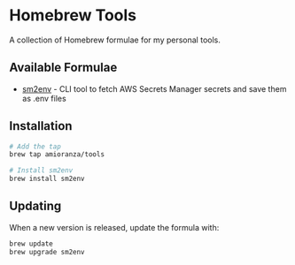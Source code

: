 # Homebrew Tools

A collection of Homebrew formulae for my personal tools.

## Available Formulae

- [sm2env](https://github.com/amioranza/sm2env) - CLI tool to fetch AWS Secrets Manager secrets and save them as .env files

## Installation

```bash
# Add the tap
brew tap amioranza/tools

# Install sm2env
brew install sm2env
```

## Updating

When a new version is released, update the formula with:

```bash
brew update
brew upgrade sm2env
```
